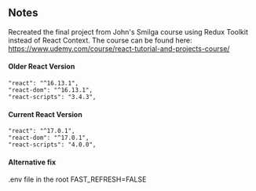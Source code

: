 ## Notes

Recreated the final project from John's Smilga course using Redux Toolkit instead of React Context.
The course can be found here: https://www.udemy.com/course/react-tutorial-and-projects-course/

#### Older React Version

```
"react": "^16.13.1",
"react-dom": "^16.13.1",
"react-scripts": "3.4.3",
```

#### Current React Version

```
"react": "^17.0.1",
"react-dom": "^17.0.1",
"react-scripts": "4.0.0",
```

#### Alternative fix

.env file in the root
FAST_REFRESH=FALSE

